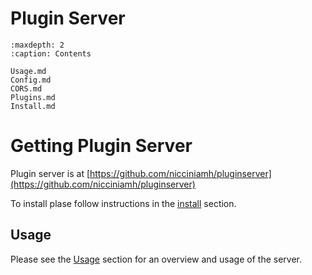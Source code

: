 # Plugin Server

```{toctree}
:maxdepth: 2
:caption: Contents

Usage.md
Config.md
CORS.md
Plugins.md
Install.md
```

# Getting Plugin Server
Plugin server is at [https://github.com/nicciniamh/pluginserver](https://github.com/nicciniamh/pluginserver)


To install plase follow instructions in the [install](Install.md) section.

## Usage
Please see the [Usage](Usage.md) section for an overview and usage of the server.

